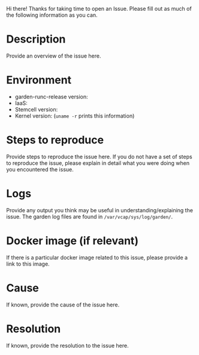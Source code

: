Hi there! Thanks for taking time to open an Issue.
Please fill out as much of the following information as you can.

# Description

Provide an overview of the issue here.

# Environment

* garden-runc-release version:
* IaaS:
* Stemcell version:
* Kernel version: (`uname -r` prints this information)

# Steps to reproduce

Provide steps to reproduce the issue here.
If you do not have a set of steps to reproduce the issue, please explain in detail what you were doing when you encountered the issue.

# Logs

Provide any output you think may be useful in understanding/explaining the issue.
The garden log files are found in `/var/vcap/sys/log/garden/`.

# Docker image (if relevant)

If there is a particular docker image related to this issue, please provide a
link to this image.

# Cause

If known, provide the cause of the issue here.

# Resolution

If known, provide the resolution to the issue here.
